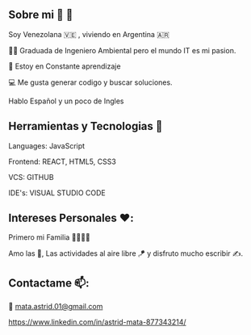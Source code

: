 ## Sobre mi 👩 👋

Soy Venezolana 🇻🇪 , viviendo en Argentina 🇦🇷

👩‍🎓 Graduada de Ingeniero Ambiental pero el mundo IT es mi pasion.

📖 Estoy en Constante aprendizaje

💻 Me gusta generar codigo y buscar soluciones.

Hablo Español y un poco de Ingles

## Herramientas y Tecnologias 🧰
Languages: JavaScript

Frontend: REACT, HTML5, CSS3

VCS: GITHUB

IDE's: VISUAL STUDIO CODE

## Intereses Personales ❤️:
Primero mi Familia 👨‍👩‍👦‍👦

Amo las 🐢, Las actividades al aire libre 🪁 y disfruto mucho escribir ✍.

## Contactame 📫:
📧 mata.astrid.01@gmail.com

https://www.linkedin.com/in/astrid-mata-877343214/
